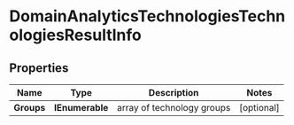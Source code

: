 # DomainAnalyticsTechnologiesTechnologiesResultInfo


## Properties

| Name | Type | Description | Notes |
|------------ | ------------- | ------------- | -------------|
**Groups** | **IEnumerable<Groups>** | array of technology groups |[optional]|